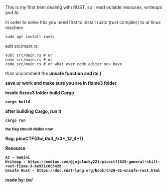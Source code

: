 This is my first tiem dealing with RUST, so i read outside resouses, writeups and AI.<br>



in order to solve this you need first to install rustc (rust compiler) to ur linux machine<br>

```
sudo apt install rustc 
```

edit src/main.rs:

```
subl src/main.rs # or
nano src/main.rs # or
code src/main.rs # or what ever code editer you have
```

than uncomment the <b>unsafe<b> function and its  }<br>

save ur work and make sure you are in fixme3 folder<br>

inside fixrus3 folder build Cargo

```
cargo build
```

after building Cargo, run it

```
cargo run
```

<sub>the flag should visible now</sub>

flag: picoCTF{*0w_*0u*3_f*x3*_1*3*_4*1}
<!--flag: picoCTF{n0w_y0uv3_f1x3d_1h3m_411} --> 

Resource

```
AI - Gemini
Writeup - https://medium.com/@jojolucky221/picoctf2025-general-skill-rust-fixme-3-be931c6c5428
Unsafe Rust - https://doc.rust-lang.org/book/ch20-01-unsafe-rust.html
```

made by: <b><i> bxl </b></i>
